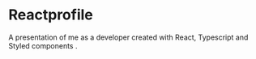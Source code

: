 # Reactprofile

A presentation of me as a developer created with React, Typescript and Styled components .
